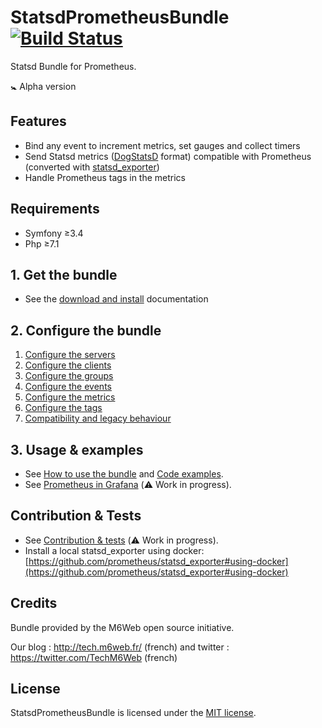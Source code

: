 # StatsdPrometheusBundle [![Build Status](https://travis-ci.org/M6Web/StatsdTagsPrometheusBundle.svg?branch=master)](https://travis-ci.org/M6Web/StatsdTagsPrometheusBundle)

Statsd Bundle for Prometheus. 

:baby_symbol: Alpha version 

## Features

* Bind any event to increment metrics, set gauges and collect timers
* Send Statsd metrics ([DogStatsD](https://docs.datadoghq.com/developers/dogstatsd/) format)
 compatible with Prometheus 
(converted with [statsd_exporter](https://github.com/prometheus/statsd_exporter))
* Handle Prometheus tags in the metrics  
 
## Requirements

- Symfony ≥3.4
- Php ≥7.1

## 1. Get the bundle

* See the [download and install](Doc/installation.md) documentation

## 2. Configure the bundle

1. [Configure the servers](Doc/configuration.md#1-configure-the-servers)
2. [Configure the clients](Doc/configuration.md#2-configure-the-clients)
3. [Configure the groups](Doc/configuration.md#3-configure-the-groups)
4. [Configure the events](Doc/configuration.md#4-configure-the-events)
5. [Configure the metrics](Doc/configuration.md#5-configure-the-metrics)
6. [Configure the tags](Doc/configuration.md#6-configure-the-tags)
7. [Compatibility and legacy behaviour](Doc/configuration.md#7-compatibility-and-legacy-behaviour)

## 3. Usage & examples

* See [How to use the bundle](Doc/usage.md) and [Code examples](Doc/examples.md).
* See [Prometheus in Grafana](Doc/prometheus-grafana.md) (:warning: Work in progress).

## Contribution & Tests

* See [Contribution & tests](Doc/contribution.md) (:warning: Work in progress).
* Install a local statsd_exporter using docker:
[https://github.com/prometheus/statsd_exporter#using-docker](https://github.com/prometheus/statsd_exporter#using-docker)

## Credits

Bundle provided by the M6Web open source initiative.

Our blog : http://tech.m6web.fr/ (french)
and twitter : https://twitter.com/TechM6Web (french)

## License

StatsdPrometheusBundle is licensed under the [MIT license](LICENCE).